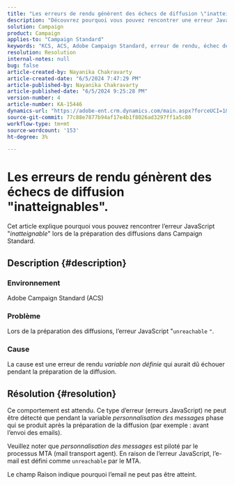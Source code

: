```yaml
---
title: "Les erreurs de rendu génèrent des échecs de diffusion \"inatteignable\""
description: "Découvrez pourquoi vous pouvez rencontrer une erreur JavaScript inatteignable lors de la préparation des diffusions dans Campaign Standard."
solution: Campaign
product: Campaign
applies-to: "Campaign Standard"
keywords: "KCS, ACS, Adobe Campaign Standard, erreur de rendu, échec de diffusion inatteignable"
resolution: Resolution
internal-notes: null
bug: false
article-created-by: Nayanika Chakravarty
article-created-date: "6/5/2024 7:47:29 PM"
article-published-by: Nayanika Chakravarty
article-published-date: "6/5/2024 9:25:28 PM"
version-number: 4
article-number: KA-15446
dynamics-url: "https://adobe-ent.crm.dynamics.com/main.aspx?forceUCI=1&pagetype=entityrecord&etn=knowledgearticle&id=819a1f6d-7423-ef11-840b-6045bd006b25"
source-git-commit: 77c88e7877b94af17e4b1f8026ad3297ff1a5c80
workflow-type: tm+mt
source-wordcount: '153'
ht-degree: 3%

---
```


# Les erreurs de rendu génèrent des échecs de diffusion &quot;inatteignables&quot;.


Cet article explique pourquoi vous pouvez rencontrer l’erreur JavaScript &quot;*inatteignable*&quot; lors de la préparation des diffusions dans Campaign Standard.

## Description {#description}


### Environnement

Adobe Campaign Standard (ACS)

### Problème

Lors de la préparation des diffusions, l’erreur JavaScript &quot;`unreachable` `"`.

### Cause

La cause est une erreur de rendu *variable non définie* qui aurait dû échouer pendant la préparation de la diffusion.


## Résolution {#resolution}


Ce comportement est attendu. Ce type d’erreur (erreurs JavaScript) ne peut être détecté que pendant la variable *personnalisation des messages* phase qui se produit après la préparation de la diffusion (par exemple : avant l’envoi des emails).

Veuillez noter que *personnalisation des messages* est piloté par le processus MTA (mail transport agent). En raison de l’erreur JavaScript, l’e-mail est défini comme `unreachable` par le MTA.

Le champ Raison indique pourquoi l’email ne peut pas être atteint.
